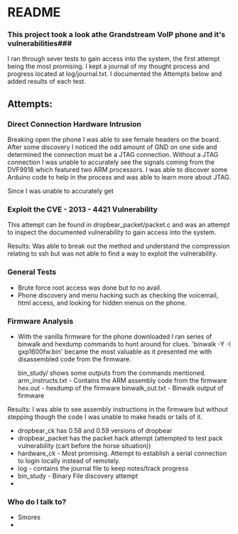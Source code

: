 # README #

### This project took a look athe Grandstream VoIP phone and it's vulnerabilities###

I ran through sever tests to gain access into the system, the first attempt being the most promising. I kept 
a journal of my thought process and progress located at log/journal.txt. I documented the Attempts below and
added results of each test.

## Attempts: ##

### Direct Connection Hardware Intrusion   ###

Breaking open the phone I was able to see female headers on the board. After some discovery I noticed the 
odd amount of GND on one side and determined the connection must be a JTAG connection. Without a JTAG connection
I was unable to accurately see the signals coming from the DVF9918 which featured two ARM processors. I was able to
discover some Arduino code to help in the process and was able to learn more about JTAG. 

Since I was unable to accurately get 







###  Exploit the CVE - 2013 - 4421 Vulnerability ###

This attempt can be found in dropbear_packet/packet.c and was an attempt to inspect the documented
vulnerability to gain access into the system. 

Results: Was able to break out the method and understand the compression relating to ssh but was not able
	 to find a way to exploit the vulnerability.

### General Tests ###

* Brute force root access was done but to no avail. 
* Phone discovery and menu hacking such as checking the voicemail, html access,
	and looking for hidden menus on the phone.

### Firmware Analysis ###

* With the vanilla firmware for the phone downloaded I ran series of binwalk and hexdump commands 
	to hunt around for clues. 'binwalk -Y -I gxp1600fw.bin' became the most valuable as it presented me 
	with disassembled code from the firmware. 
	
	bin_study/ shows some outputs from the commands mentioned.
	arm_instructs.txt - Contains the ARM assembly code from the firmware
	hex.out           - hexdump of the firmware
	binwalk_out.txt   - Binwalk output of firmware


Results: I was able to see assembly instructions in the firmware but without stepping though the code I was unable
	 to make heads or tails of it.





	


* dropbear_ck has 0.58 and 0.59 versions of dropbear
* dropbear_packet has the packet hack attempt (attempted to test pack vulnerability (cart before the horse situation))
* hardware_ck - Most promising. Attempt to establish a serial connection to login locally instead of remotely. 
* log - contains the journal file to keep notes/track progress
* bin_study - Binary File discovery attempt
* 


### Who do I talk to? ###

* Smores 
*
